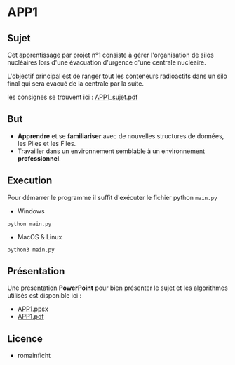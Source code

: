 # APP1
## Sujet
Cet apprentissage par projet n°1 consiste à gérer l'organisation de silos nucléaires lors d'une évacuation 
d'urgence d'une centrale nucléaire.

L'objectif principal est de ranger tout les conteneurs radioactifs dans un silo final qui sera evacué de la centrale 
par la suite.

les consignes se trouvent ici : [APP1_sujet.pdf](APP1_sujet.pdf)

## But
- **Apprendre** et se **familiariser** avec de nouvelles structures de données, les Piles et les Files.
- Travailler dans un environnement semblable à un environnement **professionnel**.

## Execution
Pour démarrer le programme il suffit d'exécuter le fichier python `main.py`
- Windows
```
python main.py
```
- MacOS & Linux
```
python3 main.py
```

## Présentation
Une présentation **PowerPoint** pour bien présenter le sujet et les algorithmes utilisés est disponible ici :
- [APP1.ppsx](presentation/APP1.ppsx)
- [APP1.pdf](presentation/APP1.pdf)

## Licence
- romainflcht